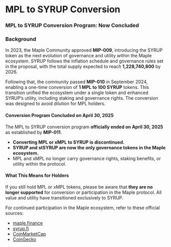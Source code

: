 # MPL to SYRUP Conversion

### MPL to SYRUP Conversion Program: Now Concluded

### Background <a href="#background" id="background"></a>

In 2023, the Maple Community approved **MIP-009**, introducing the SYRUP token as the next evolution of governance and utility within the Maple ecosystem. SYRUP follows the inflation schedule and governance rules set in the proposal, with the total supply expected to reach **1,228,740,800** by 2026.

Following that, the community passed **MIP-010** in September 2024, enabling a one-time conversion of **1 MPL to 100 SYRUP** tokens. This transition unified the ecosystem under a single token and enhanced SYRUP’s utility, including staking and governance rights. The conversion was designed to avoid dilution for MPL holders.

#### Conversion Program Concluded on April 30, 2025

The MPL to SYRUP conversion program **officially ended on April 30, 2025** as established by **MIP-011**.

* **Converting MPL or xMPL to SYRUP is discontinued.**
* **SYRUP and stSYRUP are now the only governance tokens in the Maple ecosystem.**
* MPL and xMPL no longer carry governance rights, staking benefits, or utility within the protocol.

#### What This Means for Holders

If you still hold MPL or xMPL tokens, please be aware that **they are no longer supported** for conversion or participation in the Maple protocol. All value and utility have transitioned exclusively to SYRUP.

For continued participation in the Maple ecosystem, refer to these official sources:

* [maple.finance](https://maple.finance)
* [syrup.fi](https://syrup.fi)
* [CoinMarketCap](https://coinmarketcap.com/currencies/maple-finance/)
* [CoinGecko](https://www.coingecko.com/en/coins/syrup)

